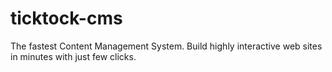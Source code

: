 # ticktock-cms
The fastest Content Management System. Build highly interactive web sites in minutes with just few clicks.
